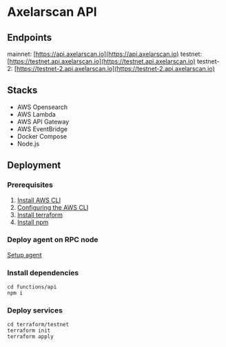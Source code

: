 # Axelarscan API

## Endpoints
mainnet: [https://api.axelarscan.io](https://api.axelarscan.io)
testnet: [https://testnet.api.axelarscan.io](https://testnet.api.axelarscan.io)
testnet-2: [https://testnet-2.api.axelarscan.io](https://testnet-2.api.axelarscan.io)


## Stacks
- AWS Opensearch
- AWS Lambda
- AWS API Gateway
- AWS EventBridge
- Docker Compose
- Node.js

## Deployment
### Prerequisites
1. [Install AWS CLI](https://docs.aws.amazon.com/cli/latest/userguide/getting-started-prereqs.html)
2. [Configuring the AWS CLI](https://docs.aws.amazon.com/cli/latest/userguide/cli-chap-configure.html)
3. [Install terraform](https://learn.hashicorp.com/tutorials/terraform/install-cli)
4. [Install npm](https://docs.npmjs.com/downloading-and-installing-node-js-and-npm)

### Deploy agent on RPC node
[Setup agent](/agent)

### Install dependencies
```
cd functions/api
npm i
```

### Deploy services
```
cd terraform/testnet
terraform init
terraform apply
```
